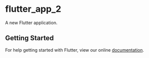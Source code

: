 # flutter_app_2

A new Flutter application.

## Getting Started

For help getting started with Flutter, view our online
[documentation](https://flutter.io/).
